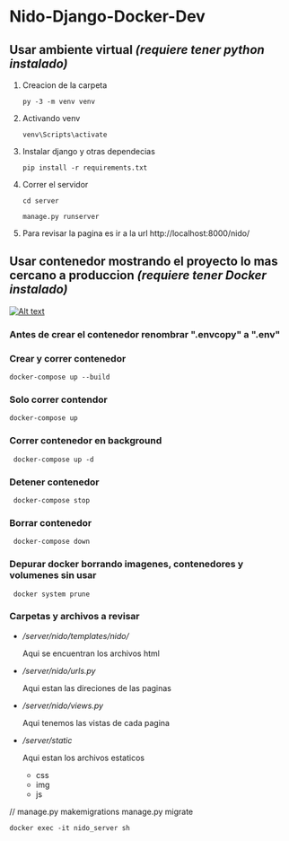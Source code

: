 # Nido-Django-Docker-Dev

## Usar ambiente virtual *(requiere tener python instalado)*

1.  Creacion de la carpeta 

    ```py -3 -m venv venv```


2.  Activando venv
    
    ```venv\Scripts\activate```
    
3.  Instalar django y otras dependecias 

    ``` pip install -r requirements.txt ```

4.  Correr el servidor

    ```cd server```

    ```manage.py runserver```

5.  Para revisar la pagina es ir a la url http://localhost:8000/nido/
## Usar contenedor mostrando el proyecto lo mas cercano a produccion *(requiere tener Docker instalado)*

[![Alt text](https://img.youtube.com/vi/_et7H0EQ8fY/0.jpg)](https://www.youtube.com/watch?v=_et7H0EQ8fY)


### Antes de crear el contenedor renombrar ".envcopy" a ".env"

### Crear y correr contenedor

``` docker-compose up --build ```

### Solo correr contendor 

``` docker-compose up ```

### Correr contenedor en background 

``` docker-compose up -d```
### Detener contenedor
``` docker-compose stop```
### Borrar contenedor
``` docker-compose down```
### Depurar docker borrando imagenes, contenedores y volumenes sin usar 
``` docker system prune```




### Carpetas y archivos a revisar

* _/server/nido/templates/nido/_
    
    Aqui se encuentran los archivos html

* _/server/nido/urls.py_

    Aqui estan las direciones de las paginas

* _/server/nido/views.py_

    Aqui tenemos las vistas de cada pagina

* _/server/static_

    Aqui estan los archivos estaticos 

    * css
    * img
    * js



//  manage.py makemigrations
    manage.py migrate

    docker exec -it nido_server sh







